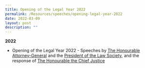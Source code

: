 ```yaml
---
title: Opening of the Legal Year 2022
permalink: /Resources/speeches/opening-legal-year-2022
date: 2022-03-09
layout: post
description: ""
---
```

**2022**
* Opening of the Legal Year 2022 - Speeches by [The Honourable Attorney-General](/files/Speeches/oly-2022--speech-by-the-attorney-generale653d4f7efd449cdb8569e0d8ec467d7.pdf) and the [President of the Law Society](/files/Speeches/oly-2022--address-of-the-president-of-the-law-society3ea5dd0d89e144d3baeaf2f0684e4861.pdf), and the response of [The Honourable the Chief Justice](/files/Speeches/oly-2022---response-by-chief-justice.pdf)